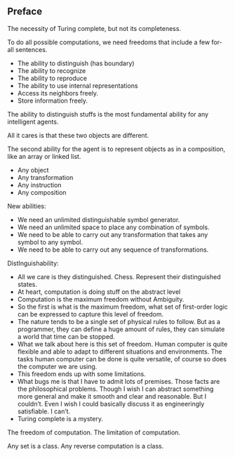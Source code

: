 ## Preface

The necessity of Turing complete, but not its completeness.

To do all possible computations, we need freedoms that include a few for-all sentences. 

- The ability to distinguish (has boundary)
- The ability to recognize
- The ability to reproduce
- The ability to use internal representations
- Access its neighbors freely.
- Store information freely.

The ability to distinguish stuffs is the most fundamental ability for any intelligent agents.  

All it cares is that these two objects are different.

The second ability for the agent is to represent objects as in a composition, like an array or linked list.

- Any object
- Any transformation
- Any instruction
- Any composition

New abilities:
- We need an unlimited distinguishable symbol generator.
- We need an unlimited space to place any combination of symbols.
- We need to be able to carry out any transformation that takes any symbol to any symbol.
- We need to be able to carry out any sequence of transformations.

DistInguishability:

- All we care is they distinguished. Chess. Represent their distinguished states.
- At heart, computation is doing stuff on the abstract level
- Computation is the maximum freedom without Ambiguity.
- So the first is what is the maximum freedom, what set of first-order logic can be expressed to capture this level of freedom.
- The nature tends to be a single set of physical rules to follow. But as a programmer, they can define a huge amount of rules, they can simulate a world that time can be stopped.
- What we talk about here is this set of freedom. Human computer is quite flexible and able to adapt to different situations and environments. The tasks human computer can be done is quite versatile, of course so does the computer we are using.
- This freedom ends up with some limitations. 
- What bugs me is that I have to admit lots of premises. Those facts are the philosophical problems. Though I wish I can abstract something more general and make it smooth and clear and reasonable. But I couldn’t. Even I wish I could basically discuss it as engineeringly satisfiable. I can’t.
- Turing complete is a mystery.

The freedom of computation. The limitation of computation.

Any set is a class. Any reverse computation is a class.
